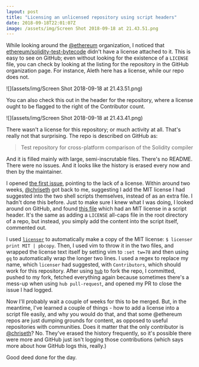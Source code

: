 ```yaml
---
layout: post
title: "Licensing an unlicensed repository using script headers"
date: 2018-09-18T22:01:07Z
image: /assets/img/Screen Shot 2018-09-18 at 21.43.51.png
---
```


While looking around the [@ethereum](https://github.com/ethereum) organization, I noticed that [ethereum/solidity-test-bytecode](https://github.com/ethereum/solidity-test-bytecode) didn't have a license attached to it. This is easy to see on GitHub; even without looking for the existence of a `LICENSE` file, you can check by looking at the listing for the repository in the GitHub organization page. For instance, Aleth here has a license, while our repo does not.

![](assets/img/Screen Shot 2018-09-18 at 21.43.51.png)

You can also check this out in the header for the repository, where a license ought to be flagged to the right of the Contributor count.

![](assets/img/Screen Shot 2018-09-18 at 21.43.41.png)

There wasn't a license for this repository; or much activity at all. That's really not that surprising. The repo is described on GitHub as:

> Test repository for cross-platform comparison of the Solidity compiler

And it is filled mainly with large, semi-inscrutable files. There's no README. There were no issues. And it looks like the history is erased every now and then by the maintainer.

I opened [the first issue](https://github.com/ethereum/solidity-test-bytecode/issues/1), pointing to the lack of a license. Within around two weeks, [@chriseth](https://github.com/chriseth) got back to me, suggesting I add the MIT license I had suggested into the two shell scripts themselves, instead of as an extra file. I hadn't done this before. Just to make sure I knew what I was doing, I looked around on GitHub, and found [this file](https://github.com/OfficeDev/ews-managed-api/pull/30/files) which had an MIT license in a script header. It's the same as adding a `LICENSE` all-caps file in the root directory of a repo, but instead, you simply add the content into the script itself, commented out.

I used [`licenser`](https://www.npmjs.com/package/licenser) to automatically make a copy of the MIT license: `$ licenser print MIT | pbcopy`. Then, I used vim to throw it in the two files, and wrapped the license text itself by setting vim to `:set tw=78` and then using `gq` to automatically wrap the longer two lines. I used a regex to replace my name, which `licenser` had suggested, with `Contributors`, which should work for this repository. After using [`hub`](https://github.com/github/hub) to fork the repo, I committed, pushed to my fork, fetched everything again because sometimes there's a mess-up when using `hub pull-request`, and opened my PR to close the issue I had logged.

Now I'll probably wait a couple of weeks for this to be merged. But, in the meantime, I've learned a couple of things - how to add a license into a script file easily, and why you would do that, and that some @ethereum repos are just dumping grounds for content, as opposed to useful repositories with communities. Does it matter that the only contributor is [@chriseth](https://github.com/chriseth)? No. They've erased the history frequently, so it's possible there were more and GitHub just isn't logging those contributions (which says more about how GitHub logs this, really.)

Good deed done for the day.

